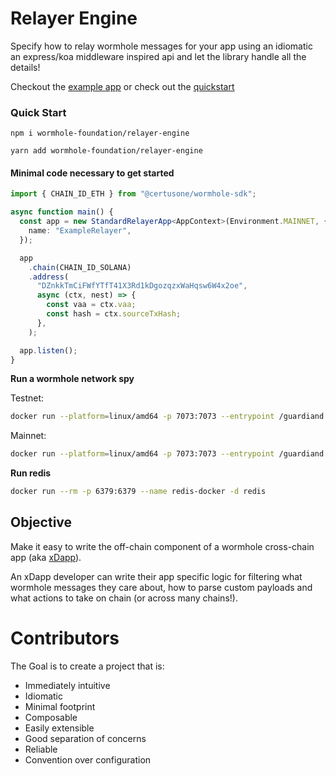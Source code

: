 # Relayer Engine

Specify how to relay wormhole messages for your app using an idiomatic an express/koa middleware inspired api and let the library handle all the details!

Checkout the [example app](./example-app/README.md) or check out the [quickstart](#quick-start)

### Quick Start

`npm i wormhole-foundation/relayer-engine`

`yarn add wormhole-foundation/relayer-engine`

#### Minimal code necessary to get started

```typescript
import { CHAIN_ID_ETH } from "@certusone/wormhole-sdk";

async function main() {
  const app = new StandardRelayerApp<AppContext>(Environment.MAINNET, {
    name: "ExampleRelayer",
  });

  app
    .chain(CHAIN_ID_SOLANA)
    .address(
      "DZnkkTmCiFWfYTfT41X3Rd1kDgozqzxWaHqsw6W4x2oe",
      async (ctx, nest) => {
        const vaa = ctx.vaa;
        const hash = ctx.sourceTxHash;
      },
    );

  app.listen();
}
```

**Run a wormhole network spy**

Testnet:

```bash
docker run --platform=linux/amd64 -p 7073:7073 --entrypoint /guardiand ghcr.io/wormhole-foundation/guardiand:latest spy --nodeKey /node.key --spyRPC "[::]:7073" --network /wormhole/testnet/2/1 --bootstrap /dns4/wormhole-testnet-v2-bootstrap.certus.one/udp/8999/quic/p2p/12D3KooWAkB9ynDur1Jtoa97LBUp8RXdhzS5uHgAfdTquJbrbN7i
```

Mainnet:

```bash
docker run --platform=linux/amd64 -p 7073:7073 --entrypoint /guardiand ghcr.io/wormhole-foundation/guardiand:latest spy --nodeKey /node.key --spyRPC "[::]:7073" --network /wormhole/mainnet/2 --bootstrap /dns4/wormhole-mainnet-v2-bootstrap.certus.one/udp/8999/quic/p2p/12D3KooWQp644DK27fd3d4Km3jr7gHiuJJ5ZGmy8hH4py7fP4FP7
```

**Run redis**

```bash
docker run --rm -p 6379:6379 --name redis-docker -d redis
```

## Objective

Make it easy to write the off-chain component of a wormhole cross-chain app (aka [xDapp](https://book.wormhole.com/dapps/4_whatIsanXdapp.html)).

An xDapp developer can write their app specific logic for filtering what wormhole messages they care about, how to parse custom payloads and what actions to take on chain (or across many chains!).

# Contributors

The Goal is to create a project that is:

- Immediately intuitive
- Idiomatic
- Minimal footprint
- Composable
- Easily extensible
- Good separation of concerns
- Reliable
- Convention over configuration
